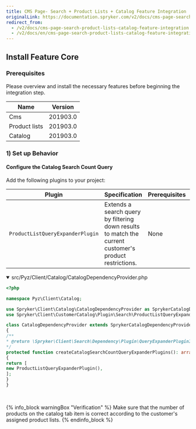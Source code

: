 ```yaml
---
title: CMS Page- Search + Product Lists + Catalog Feature Integration
originalLink: https://documentation.spryker.com/v2/docs/cms-page-search-product-lists-catalog-feature-integration
redirect_from:
  - /v2/docs/cms-page-search-product-lists-catalog-feature-integration
  - /v2/docs/en/cms-page-search-product-lists-catalog-feature-integration
---
```


## Install Feature Core

### Prerequisites

Please overview and install the necessary features before beginning the integration step.

| Name | Version |
| --- | --- |
| Cms | 201903.0 |
| Product lists | 201903.0 |
| Catalog | 201903.0 |

### 1) Set up Behavior

#### Configure the Catalog Search Count Query

Add the following plugins to your project:

| Plugin | Specification | Prerequisites | Namespace |
| --- | --- | --- | --- |
|  `ProductListQueryExpanderPlugin` | Extends a search query by filtering down results to match the current customer's product restrictions. | None |  `\Spryker\Client\CustomerCatalog\Plugin\Search\ProductListQueryExpanderPlugin` |

<details open>
    <summary> src/Pyz/Client/Catalog/CatalogDependencyProvider.php</summary>
    
 ```php
 <?php

namespace Pyz\Client\Catalog;

use Spryker\Client\Catalog\CatalogDependencyProvider as SprykerCatalogDependencyProvider;
use Spryker\Client\CustomerCatalog\Plugin\Search\ProductListQueryExpanderPlugin;

class CatalogDependencyProvider extends SprykerCatalogDependencyProvider
{
 /**
 * @return \Spryker\Client\Search\Dependency\Plugin\QueryExpanderPluginInterface[]
 */
 protected function createCatalogSearchCountQueryExpanderPlugins(): array
 {
 return [
 new ProductListQueryExpanderPlugin(),
 ];
 }
}
 ```
<br>
</details>

{% info_block warningBox "Verification" %}
Make sure that the number of products on the catalog tab item is correct according to the customer's assigned product lists.
{% endinfo_block %}
